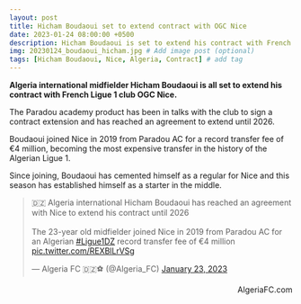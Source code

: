 ```yaml
---
layout: post
title: Hicham Boudaoui set to extend contract with OGC Nice
date: 2023-01-24 08:00:00 +0500
description: Hicham Boudaoui is set to extend his contract with French Ligue 1 club OGC Nice # Add post description (optional)
img: 20230124_boudaoui_hicham.jpg # Add image post (optional)
tags: [Hicham Boudaoui, Nice, Algeria, Contract] # add tag
---
```

**Algeria international midfielder Hicham Boudaoui is all set to extend his contract with French Ligue 1 club OGC Nice.**

The Paradou academy product has been in talks with the club to sign a contract extension and has reached an agreement to extend until 2026.

Boudaoui joined Nice in 2019 from Paradou AC for a record transfer fee of €4 million, becoming the most expensive transfer in the history of the Algerian Ligue 1.

Since joining, Boudaoui has cemented himself as a regular for Nice and this season has established himself as a starter in the middle.

<p style="text-align:center"><blockquote class="twitter-tweet"><p lang="en" dir="ltr">🇩🇿 Algeria international Hicham Boudaoui has reached an agreement with Nice to extend his contract until 2026<br><br>The 23-year old midfielder joined Nice in 2019 from Paradou AC for an Algerian <a href="https://twitter.com/hashtag/Ligue1DZ?src=hash&amp;ref_src=twsrc%5Etfw">#Ligue1DZ</a> record transfer fee of €4 million <a href="https://t.co/REXBlLrVSg">pic.twitter.com/REXBlLrVSg</a></p>&mdash; Algeria FC 🇩🇿⚽️ (@Algeria_FC) <a href="https://twitter.com/Algeria_FC/status/1617666951685484551?ref_src=twsrc%5Etfw">January 23, 2023</a></blockquote> <script async src="https://platform.twitter.com/widgets.js" charset="utf-8"></script></p>

<p style="text-align:right">AlgeriaFC.com</p>
